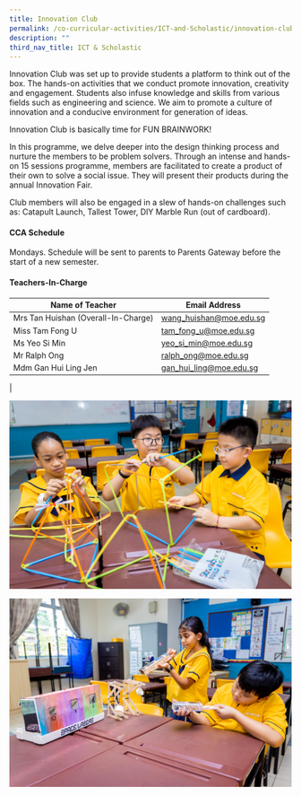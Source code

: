 ```yaml
---
title: Innovation Club
permalink: /co-curricular-activities/ICT-and-Scholastic/innovation-club/
description: ""
third_nav_title: ICT & Scholastic
---
```



Innovation Club was set up to provide students a platform to think out of the box. The hands-on activities that we conduct promote innovation, creativity and engagement. Students also infuse knowledge and skills from various fields such as engineering and science. We aim to promote a culture of innovation and a conducive environment for generation of ideas.

Innovation Club is basically time for FUN BRAINWORK!

In this programme, we delve deeper into the design thinking process and nurture the members to be problem solvers. Through an intense and hands-on 15 sessions programme, members are facilitated to create a product of their own to solve a social issue. They will present their products during the annual Innovation Fair.

Club members will also be engaged in a slew of hands-on challenges such as: Catapult Launch, Tallest Tower, DIY Marble Run (out of cardboard).

#### CCA Schedule
Mondays. Schedule will be sent to parents to Parents Gateway before the start of a new semester.

#### Teachers-In-Charge

| Name of Teacher | Email Address |
|---|---|
| Mrs Tan Huishan (Overall-In-Charge)  | [wang_huishan@moe.edu.sg](mailto:wang_huishan@moe.edu.sg)  |
| Miss Tam Fong U | [tam_fong_u@moe.edu.sg](mailto:tam_fong_u@moe.edu.sg) |
| Ms Yeo Si Min | [yeo_si_min@moe.edu.sg](mailto:yeo_si_min@moe.edu.sg) |
| Mr Ralph Ong  | [ralph_ong@moe.edu.sg](mailto:ralph_ong@moe.edu.sg)  |
| Mdm Gan Hui Ling Jen | [gan_hui_ling@moe.edu.sg](mailto:gan_hui_ling@moe.edu.sg) |
|

![](/images/CCA/ICT/inno1.jpg)

![](/images/CCA/ICT/inno2.jpg)